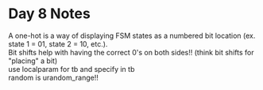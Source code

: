 # Day 8 Notes
A one-hot is a way of displaying FSM states as a numbered bit location (ex. state 1 = 01, state 2 = 10, etc.).      
Bit shifts help with having the correct 0's on both sides!! (think bit shifts for "placing" a  bit)     
use localparam for tb and specify in tb          
random is urandom_range!!